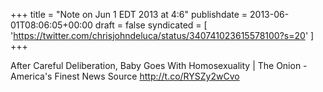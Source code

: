 +++
title = "Note on Jun 1 EDT 2013 at 4:6"
publishdate = 2013-06-01T08:06:05+00:00
draft = false
syndicated = [ 'https://twitter.com/chrisjohndeluca/status/340741023615578100?s=20' ]
+++

After Careful Deliberation, Baby Goes With Homosexuality | The Onion - America's Finest News Source http://t.co/RYSZy2wCvo
